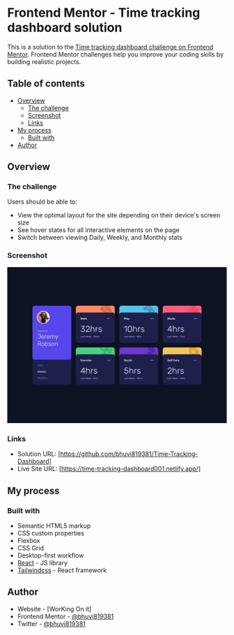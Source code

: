 # Frontend Mentor - Time tracking dashboard solution

This is a solution to the [Time tracking dashboard challenge on Frontend Mentor](https://www.frontendmentor.io/challenges/time-tracking-dashboard-UIQ7167Jw). Frontend Mentor challenges help you improve your coding skills by building realistic projects.

## Table of contents

- [Overview](#overview)
  - [The challenge](#the-challenge)
  - [Screenshot](#screenshot)
  - [Links](#links)
- [My process](#my-process)
  - [Built with](#built-with)
- [Author](#author)

## Overview

### The challenge

Users should be able to:

- View the optimal layout for the site depending on their device's screen size
- See hover states for all interactive elements on the page
- Switch between viewing Daily, Weekly, and Monthly stats

### Screenshot

![](./public/design/desktop-design.jpg)

### Links

- Solution URL: [https://github.com/bhuvi819381/Time-Tracking-Dashboard]
- Live Site URL: [https://time-tracking-dashboard001.netlify.app/]

## My process

### Built with

- Semantic HTML5 markup
- CSS custom properties
- Flexbox
- CSS Grid
- Desktop-first workflow
- [React](https://reactjs.org/) - JS library
- [Tailwindcss](https://tailwindcss.com/) - React framework

## Author

- Website - [WorKing On it]
- Frontend Mentor - [@bhuvi819381](https://www.frontendmentor.io/profile/bhuvi819381)
- Twitter - [@bhuvi819381](https://www.x.com/bhuvi819381)
